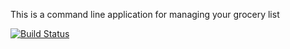 This is a command line application for managing your grocery list

[![Build Status](https://travis-ci.com/maklh899/MyGroceries.svg?branch=master)](https://travis-ci.com/maklh899/MyGroceries)